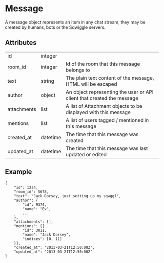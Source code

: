 # Message
A message object represents an item in any chat stream, they may be created by humans, bots or the Sqwiggle servers.

## Attributes
<table>
    <tr>
        <td>id</td>
        <td>integer</td>
        <td></td>
    </tr>
    <tr>
        <td>room_id</td>
        <td>integer</td>
        <td>Id of the room that this message belongs to</td>
    </tr>
    <tr>
        <td>text</td>
        <td>string</td>
        <td>The plain text content of the message, HTML will be escaped</td>
    </tr>
    <tr>
        <td>author</td>
        <td>object</td>
        <td>An object representing the user or API client that created the message</td>
    </tr>
    <tr>
        <td>attachments</td>
        <td>list</td>
        <td>A list of Attachment objects to be displayed with this message</td>
    </tr>
    <tr>
        <td>mentions</td>
        <td>list</td>
        <td>A list of users tagged / mentioned in this message</td>
    </tr>
    <tr>
        <td>created_at</td>
        <td>datetime</td>
        <td>The time that this message was created</td>
    </tr>
    <tr>
        <td>updated_at</td>
        <td>datetime</td>
        <td>The time that this message was last updated or edited</td>
    </tr>
</table>


## Example

    {
        "id": 1234,
        "room_id": 5678,
        "text": "Jack Dorsey, just setting up my sqwggl",
        "author": {
            "id": 9374,
            "name": "Ev",
            ...
        },
        "attachments": [],
        "mentions": [{
            "id": 3011,
            "name": "Jack Dorsey",
            "indices": [0, 11]
        }],
        "created_at": "2013-03-21T12:50:00Z",
        "updated_at": "2013-03-21T12:50:00Z"
    }

